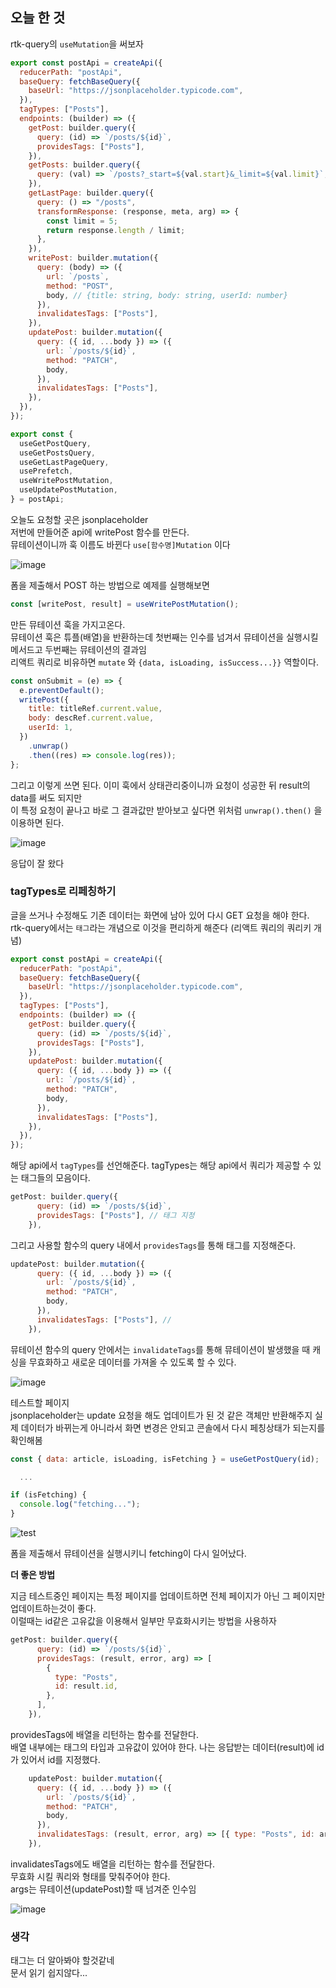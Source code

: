 ## 오늘 한 것

rtk-query의 `useMutation`을 써보자

```js
export const postApi = createApi({
  reducerPath: "postApi",
  baseQuery: fetchBaseQuery({
    baseUrl: "https://jsonplaceholder.typicode.com",
  }),
  tagTypes: ["Posts"],
  endpoints: (builder) => ({
    getPost: builder.query({
      query: (id) => `/posts/${id}`,
      providesTags: ["Posts"],
    }),
    getPosts: builder.query({
      query: (val) => `/posts?_start=${val.start}&_limit=${val.limit}`,
    }),
    getLastPage: builder.query({
      query: () => "/posts",
      transformResponse: (response, meta, arg) => {
        const limit = 5;
        return response.length / limit;
      },
    }),
    writePost: builder.mutation({
      query: (body) => ({
        url: `/posts`,
        method: "POST",
        body, // {title: string, body: string, userId: number}
      }),
      invalidatesTags: ["Posts"],
    }),
    updatePost: builder.mutation({
      query: ({ id, ...body }) => ({
        url: `/posts/${id}`,
        method: "PATCH",
        body,
      }),
      invalidatesTags: ["Posts"],
    }),
  }),
});

export const {
  useGetPostQuery,
  useGetPostsQuery,
  useGetLastPageQuery,
  usePrefetch,
  useWritePostMutation,
  useUpdatePostMutation,
} = postApi;
```

오늘도 요청할 곳은 jsonplaceholder  
저번에 만들어준 api에 writePost 함수를 만든다.  
뮤테이션이니까 훅 이름도 바뀐다 `use[함수명]Mutation` 이다

![image](https://user-images.githubusercontent.com/72128840/218643883-63fb4845-ecd2-40be-9f79-892cc26f249e.png)

폼을 제출해서 POST 하는 방법으로 예제를 실행해보면

```js
const [writePost, result] = useWritePostMutation();
```

만든 뮤테이션 훅을 가지고온다.  
뮤테이션 훅은 튜플(배열)을 반환하는데 첫번째는 인수를 넘겨서 뮤테이션을 실행시킬 메서드고 두번째는 뮤테이션의 결과임  
리액트 쿼리로 비유하면 `mutate` 와 `{data, isLoading, isSuccess...}}` 역할이다.

```js
const onSubmit = (e) => {
  e.preventDefault();
  writePost({
    title: titleRef.current.value,
    body: descRef.current.value,
    userId: 1,
  })
    .unwrap()
    .then((res) => console.log(res));
};
```

그리고 이렇게 쓰면 된다.
이미 훅에서 상태관리중이니까 요청이 성공한 뒤 result의 data를 써도 되지만  
이 특정 요청이 끝나고 바로 그 결과값만 받아보고 싶다면 위처럼 `unwrap().then()` 을 이용하면 된다.

![image](https://user-images.githubusercontent.com/72128840/218643730-b76dc778-72f1-4a79-9416-e3c496a91511.png)

응답이 잘 왔다

### tagTypes로 리페칭하기

글을 쓰거나 수정해도 기존 데이터는 화면에 남아 있어 다시 GET 요청을 해야 한다.  
 rtk-query에서는 `태그`라는 개념으로 이것을 편리하게 해준다
(리액트 쿼리의 쿼리키 개념)

```js
export const postApi = createApi({
  reducerPath: "postApi",
  baseQuery: fetchBaseQuery({
    baseUrl: "https://jsonplaceholder.typicode.com",
  }),
  tagTypes: ["Posts"],
  endpoints: (builder) => ({
    getPost: builder.query({
      query: (id) => `/posts/${id}`,
      providesTags: ["Posts"],
    }),
    updatePost: builder.mutation({
      query: ({ id, ...body }) => ({
        url: `/posts/${id}`,
        method: "PATCH",
        body,
      }),
      invalidatesTags: ["Posts"],
    }),
  }),
});
```

해당 api에서 `tagTypes`를 선언해준다. tagTypes는 해당 api에서 쿼리가 제공할 수 있는 태그들의 모음이다.

```js
getPost: builder.query({
      query: (id) => `/posts/${id}`,
      providesTags: ["Posts"], // 태그 지정
    }),
```

그리고 사용할 함수의 query 내에서 `providesTags`를 통해 태그를 지정해준다.

```js
updatePost: builder.mutation({
      query: ({ id, ...body }) => ({
        url: `/posts/${id}`,
        method: "PATCH",
        body,
      }),
      invalidatesTags: ["Posts"], //
    }),
```

뮤테이션 함수의 query 안에서는 `invalidateTags`를 통해 뮤테이션이 발생했을 때 캐싱을 무효화하고 새로운 데이터를 가져올 수 있도록 할 수 있다.

![image](https://user-images.githubusercontent.com/72128840/218652436-e52c636a-58c9-4258-b148-5b34f9f711e4.png)

테스트할 페이지  
jsonplaceholder는 update 요청을 해도 업데이트가 된 것 같은 객체만 반환해주지 실제 데이터가 바뀌는게 아니라서 화면 변경은 안되고 콘솔에서 다시 페칭상태가 되는지를 확인해봄

```js
const { data: article, isLoading, isFetching } = useGetPostQuery(id);

  ...

if (isFetching) {
  console.log("fetching...");
}
```

![test](https://user-images.githubusercontent.com/72128840/218653537-ccd979b0-8622-48b5-9576-cb732d49d99b.gif)

폼을 제출해서 뮤테이션을 실행시키니 fetching이 다시 일어났다.

**더 좋은 방법**

지금 테스트중인 페이지는 특정 페이지를 업데이트하면 전체 페이지가 아닌 그 페이지만 업데이트하는것이 좋다.  
이럴때는 id같은 고유값을 이용해서 일부만 무효화시키는 방법을 사용하자

```js
getPost: builder.query({
      query: (id) => `/posts/${id}`,
      providesTags: (result, error, arg) => [
        {
          type: "Posts",
          id: result.id,
        },
      ],
    }),
```

providesTags에 배열을 리턴하는 함수를 전달한다.  
배열 내부에는 태그의 타입과 고유값이 있어야 한다. 나는 응답받는 데이터(result)에 id가 있어서 id를 지정했다.

```js
    updatePost: builder.mutation({
      query: ({ id, ...body }) => ({
        url: `/posts/${id}`,
        method: "PATCH",
        body,
      }),
      invalidatesTags: (result, error, arg) => [{ type: "Posts", id: arg.id }],
    }),
```

invalidatesTags에도 배열을 리턴하는 함수를 전달한다.  
무효화 시킬 쿼리와 형태를 맞춰주어야 한다.  
args는 뮤테이션(updatePost)할 때 넘겨준 인수임

![image](https://user-images.githubusercontent.com/72128840/218657771-444d93c6-4bb4-45e8-93e7-3ff1a0a6363c.png)

### 생각

태그는 더 알아봐야 할것같네  
문서 읽기 쉽지않다...
